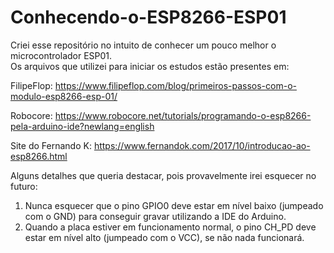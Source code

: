 # Conhecendo-o-ESP8266-ESP01
Criei esse repositório no intuito de conhecer um pouco melhor o microcontrolador ESP01.  
Os arquivos que utilizei para iniciar os estudos estão presentes em:

FilipeFlop: https://www.filipeflop.com/blog/primeiros-passos-com-o-modulo-esp8266-esp-01/

Robocore: https://www.robocore.net/tutorials/programando-o-esp8266-pela-arduino-ide?newlang=english

Site do Fernando K: https://www.fernandok.com/2017/10/introducao-ao-esp8266.html
 
Alguns detalhes que queria destacar, pois provavelmente irei esquecer no futuro:

1. Nunca esquecer que o pino GPIO0 deve estar em nível baixo (jumpeado com o GND) para conseguir gravar utilizando a IDE do Arduino.  
2. Quando a placa estiver em funcionamento normal, o pino CH_PD deve estar em nível alto (jumpeado com o VCC), se não nada funcionará.
